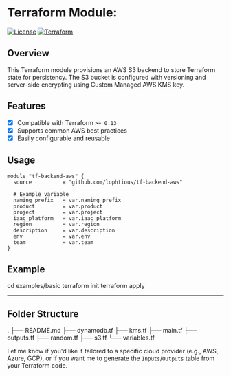 # Terraform Module: <tf-backend-aws>

[![License](https://img.shields.io/github/license/<ORG>/<REPO>.svg)](LICENSE)
[![Terraform](https://img.shields.io/badge/Terraform-%3E%3D%200.13-purple.svg)](https://www.terraform.io/)

## Overview

This Terraform module provisions an AWS S3 backend to store Terraform state for persistency. The S3 bucket is configured with versioning and server-side encrypting using Custom Managed AWS KMS key.

## Features

- [x] Compatible with Terraform `>= 0.13`
- [x] Supports common AWS best practices
- [x] Easily configurable and reusable

## Usage

```hcl
module "tf-backend-aws" {
  source          = "github.com/lophtious/tf-backend-aws"
  
  # Example variable
  naming_prefix   = var.naming_prefix
  product         = var.product
  project         = var.project
  iaac_platform   = var.iaac_platform
  region          = var.region
  description     = var.description
  env             = var.env
  team            = var.team
}
```

## Example

cd examples/basic
terraform init
terraform apply

---

## Folder Structure

.
├── README.md
├── dynamodb.tf
├── kms.tf
├── main.tf
├── outputs.tf
├── random.tf
├── s3.tf
└── variables.tf


Let me know if you'd like it tailored to a specific cloud provider (e.g., AWS, Azure, GCP), or if you want me to generate the `Inputs`/`Outputs` table from your Terraform code.
